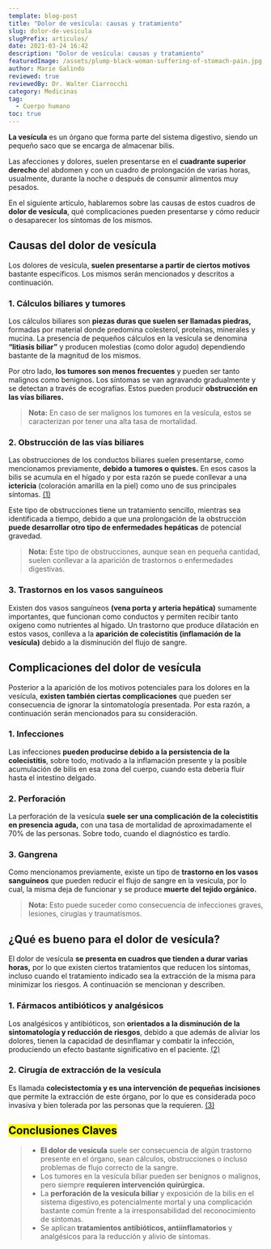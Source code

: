 ```yaml
---
template: blog-post
title: "Dolor de vesícula: causas y tratamiento"
slug: dolor-de-vesicula
slugPrefix: articulos/
date: 2021-03-24 16:42
description: "Dolor de vesícula: causas y tratamiento"
featuredImage: /assets/plump-black-woman-suffering-of-stomach-pain.jpg
author: Marie Galindo
reviewed: true
reviewedBy: Dr. Walter Ciarrocchi
category: Medicinas
tag:
  - Cuerpo humano
toc: true
---
```

<!--StartFragment-->

**La vesícula** es un órgano que forma parte del sistema digestivo, siendo un pequeño saco que se encarga de almacenar bilis.

Las afecciones y dolores, suelen presentarse en el **cuadrante superior derecho** del abdomen y con un cuadro de prolongación de varias horas, usualmente, durante la noche o después de consumir alimentos muy pesados.

En el siguiente artículo, hablaremos sobre las causas de estos cuadros de **dolor de vesícula**, qué complicaciones pueden presentarse y cómo reducir o desaparecer los síntomas de los mismos.

## Causas del dolor de vesícula

Los dolores de vesícula, **suelen presentarse a partir de ciertos motivos** bastante específicos. Los mismos serán mencionados y descritos a continuación.

### 1. Cálculos biliares y tumores

Los cálculos biliares son **piezas duras que suelen ser llamadas piedras,** formadas por material donde predomina colesterol, proteínas, minerales y mucina. La presencia de pequeños cálculos en la vesícula se denomina **“litiasis biliar”** y producen molestias (como dolor agudo) dependiendo bastante de la magnitud de los mismos.

Por otro lado, **los tumores son menos frecuentes** y pueden ser tanto malignos como benignos. Los síntomas se van agravando gradualmente y se detectan a través de ecografías. Estos pueden producir **obstrucción en las vías biliares.**

> **Nota:** En caso de ser malignos los tumores en la vesícula, estos se caracterizan por tener una alta tasa de mortalidad.

### 2. Obstrucción de las vías biliares

Las obstrucciones de los conductos biliares suelen presentarse, como mencionamos previamente, **debido a tumores o quistes.** En esos casos la bilis se acumula en el hígado y por esta razón se puede conllevar a una **ictericia** (coloración amarilla en la piel) como uno de sus principales síntomas. [(1)](https://www.agamfec.com/wp/wp-content/uploads/2014/07/17_4_hab_terap_2.pdf)

Este tipo de obstrucciones tiene un tratamiento sencillo, mientras sea identificada a tiempo, debido a que una prolongación de la obstrucción **puede desarrollar otro tipo de enfermedades hepáticas** de potencial gravedad.

> **Nota:** Este tipo de obstrucciones, aunque sean en pequeña cantidad, suelen conllevar a la aparición de trastornos o enfermedades digestivas.

### 3. Trastornos en los vasos sanguíneos

Existen dos vasos sanguíneos **(vena porta y arteria hepática)** sumamente importantes, que funcionan como conductos y permiten recibir tanto oxígeno como nutrientes al hígado. Un trastorno que produce dilatación en estos vasos, conlleva a la **aparición de colecistitis (inflamación de la vesícula)** debido a la disminución del flujo de sangre.

## Complicaciones del dolor de vesícula

Posterior a la aparición de los motivos potenciales para los dolores en la vesícula, **existen también ciertas complicaciones** que pueden ser consecuencia de ignorar la sintomatología presentada. Por esta razón, a continuación serán mencionados para su consideración.

### 1. Infecciones

Las infecciones **pueden producirse debido a la persistencia de la colecistitis**, sobre todo, motivado a la inflamación presente y la posible acumulación de bilis en esa zona del cuerpo, cuando esta debería fluir hasta el intestino delgado.

### 2. Perforación

La perforación de la vesícula **suele ser una complicación de la colecistitis en presencia aguda,** con una tasa de mortalidad de aproximadamente el 70% de las personas. Sobre todo, cuando el diagnóstico es tardío.

### 3. Gangrena

Como mencionamos previamente, existe un tipo de **trastorno en los vasos sanguíneos** que pueden reducir el flujo de sangre en la vesícula, por lo cual, la misma deja de funcionar y se produce **muerte del tejido orgánico.**

> **Nota:** Esto puede suceder como consecuencia de infecciones graves, lesiones, cirugías y traumatismos.

## ¿Qué es bueno para el dolor de vesícula?

El dolor de vesícula **se presenta en cuadros que tienden a durar varias horas,** por lo que existen ciertos tratamientos que reducen los síntomas, incluso cuando el tratamiento indicado sea la extracción de la misma para minimizar los riesgos. A continuación se mencionan y describen.

### 1. Fármacos antibióticos y analgésicos

Los analgésicos y antibióticos, son **orientados a la disminución de la sintomatología y reducción de riesgos**, debido a que además de aliviar los dolores, tienen la capacidad de desinflamar y combatir la infección, produciendo un efecto bastante significativo en el paciente. [(2)](https://www.cochrane.org/es/CD006390/LIVER_farmacos-antiinflamatorios-no-esteroideos-para-el-colico-biliar)

### 2. Cirugía de extracción de la vesícula

Es llamada **colecistectomía y es una intervención de pequeñas incisiones** que permite la extracción de este órgano, por lo que es considerada poco invasiva y bien tolerada por las personas que la requieren. [(3)](https://www.facs.org/~/media/files/education/patient%20ed/colecistectomia.ashx)

## <mark>Conclusiones Claves</mark>

> * **El dolor de vesícula** suele ser consecuencia de algún trastorno presente en el órgano, sean cálculos, obstrucciones o incluso problemas de flujo correcto de la sangre.
> * Los tumores en la vesícula biliar pueden ser benignos o malignos, pero siempre **requieren intervención quirúrgica.**
> * La **perforación de la vesícula biliar** y exposición de la bilis en el sistema digestivo,es potencialmente mortal y una complicación bastante común frente a la irresponsabilidad del reconocimiento de síntomas.
> * Se aplican **tratamientos antibióticos, antiinflamatorios** y analgésicos para la reducción y alivio de síntomas.

<!--EndFragment-->